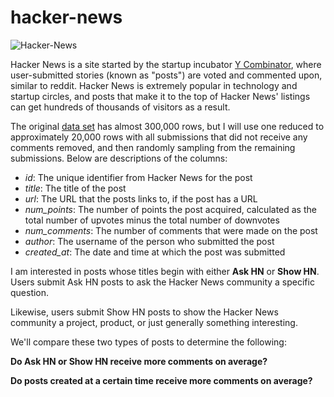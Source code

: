 # hacker-news

![Hacker-News](https://user-images.githubusercontent.com/63714618/116851886-93ccb080-abf3-11eb-9366-d5c5a8c95ebf.jpg)


Hacker News is a site started by the startup incubator [Y Combinator](https://www.ycombinator.com), where user-submitted stories (known as "posts") are voted and commented upon, similar to reddit. Hacker News is extremely popular in technology and startup circles, and posts that make it to the top of Hacker News' listings can get hundreds of thousands of visitors as a result.

The original [data set](https://www.kaggle.com/hacker-news/hacker-news-posts) has almost 300,000 rows, but I will use one reduced to approximately 20,000 rows with all submissions that did not receive any comments removed, and then randomly sampling from the remaining submissions. Below are descriptions of the columns:

- *id*: The unique identifier from Hacker News for the post
- *title*: The title of the post
- *url*: The URL that the posts links to, if the post has a URL
- *num_points*: The number of points the post acquired, calculated as the total number of upvotes minus the total number of downvotes
- *num_comments*: The number of comments that were made on the post
- *author*: The username of the person who submitted the post
- *created_at*: The date and time at which the post was submitted


I am interested in posts whose titles begin with either **Ask HN** or **Show HN**. Users submit Ask HN posts to ask the Hacker News community a specific question.

Likewise, users submit Show HN posts to show the Hacker News community a project, product, or just generally something interesting. 

We'll compare these two types of posts to determine the following:

**Do Ask HN or Show HN receive more comments on average?**

**Do posts created at a certain time receive more comments on average?**
